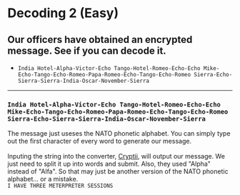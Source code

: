 # Decoding 2 (Easy)
## Our officers have obtained an encrypted message. See if you can decode it.
- `India Hotel-Alpha-Victor-Echo Tango-Hotel-Romeo-Echo-Echo Mike-Echo-Tango-Echo-Romeo-Papa-Romeo-Echo-Tango-Echo-Romeo Sierra-Echo-Sierra-Sierra-India-Oscar-November-Sierra`

---


### `India Hotel-Alpha-Victor-Echo Tango-Hotel-Romeo-Echo-Echo Mike-Echo-Tango-Echo-Romeo-Papa-Romeo-Echo-Tango-Echo-Romeo Sierra-Echo-Sierra-Sierra-India-Oscar-November-Sierra`
The message just useses the NATO phonetic alphabet. You can simply type out the first character of every word to generate our message. <br><br>Inputing the string into the converter, [Cryptii](https://cryptii.com/pipes/nato-phonetic-alphabet), will output our message. We just need to split it up into words and submit. Also, they used "Alpha" instead of "Alfa". So that may just be another version of the NATO phonetic alphabet... or a mistake.<br>
`I HAVE THREE METERPRETER SESSIONS`
